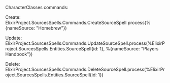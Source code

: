 CharacterClasses commands:

Create:
ElixirProject.SourcesSpells.Commands.CreateSourceSpell.process(%{nameSource: "Homebrew"})

Update:
ElixirProject.SourcesSpells.Commands.UpdateSourceSpell.process(%ElixirProject.SourcesSpells.Entities.SourceSpell{id: 1}, %{nameSource: "Players Handbook"})

Delete:
ElixirProject.SourcesSpells.Commands.DeleteSourceSpell.process(%ElixirProject.SourcesSpells.Entities.SourceSpell{id: 1})
